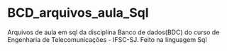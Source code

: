 # BCD_arquivos_aula_Sql
Arquivos de aula em sql da disciplina Banco de dados(BDC) do curso de Engenharia de Telecomunicações - IFSC-SJ. Feito na linguagem Sql
